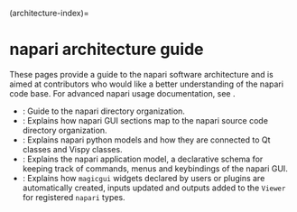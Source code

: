 (architecture-index)=

# napari architecture guide

These pages provide a guide to the napari software architecture
and is aimed at contributors who would like a better understanding of the napari
code base. For advanced napari usage documentation, see [](explanations).

- [](napari-directory-organization): Guide to the napari directory organization.
- [](ui-sections): Explains how napari GUI sections map to the napari source code
directory organization.
- [](napari-model-event): Explains napari python models and how they are
  connected to Qt classes and Vispy classes.
- [](app-model): Explains the napari application model, a declarative schema for
  keeping track of commands, menus and keybindings of the napari GUI.
- [](magicgui_type_registration): Explains how `magicgui` widgets declared by users
  or plugins are automatically created, inputs updated and outputs added to the
  `Viewer` for registered `napari` types.